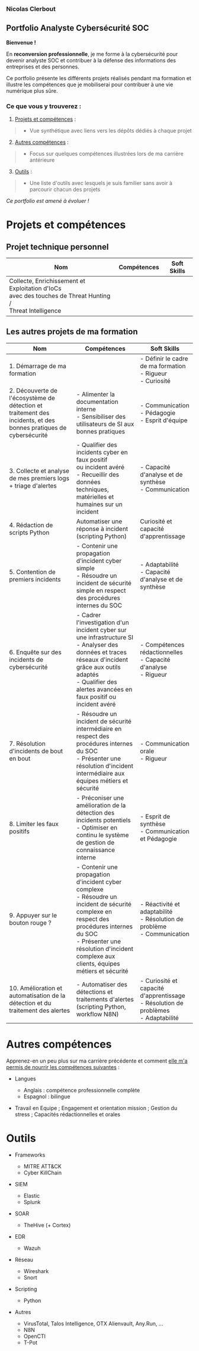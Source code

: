 
### Nicolas Clerbout

## Portfolio Analyste Cybersécurité SOC

**Bienvenue !**

En **reconversion professionnelle**, je me forme à la cybersécurité pour devenir analyste SOC et contribuer à la défense des informations des entreprises et des personnes.

Ce portfolio présente les différents projets réalisés pendant ma formation et illustre les compétences que je mobiliserai pour contribuer à une vie numérique plus sûre.


### Ce que vous y trouverez :

1. [Projets et compétences](#projets-et-compétences) :

> - Vue synthétique avec liens vers les dépôts dédiés à chaque projet

2. [Autres compétences](#autres-compétences) :

> - Focus sur quelques compétences illustrées lors de ma carrière antérieure

3. [Outils](#outils) :

> - Une liste d'outils avec lesquels je suis familier sans avoir à parcourir chacun des projets

*Ce portfolio est amené à évoluer !*


# Projets et compétences

## Projet technique personnel

| Nom                                                                                                             | Compétences | Soft Skills |
|-----------------------------------------------------------------------------------------------------------------|-------------|-------------|
|Collecte, Enrichissement et Exploitation d'IoCs<br> avec des touches de Threat Hunting /<br> Threat Intelligence |             |             |


## Les autres projets de ma formation

|Nom | Compétences | Soft Skills |
|----|-------------|-------------|
|1. Démarrage de ma formation | | - Définir le cadre de ma formation<br> - Rigueur<br> - Curiosité |
|2. Découverte de l'écosystème de détection et traitement des incidents, et des bonnes pratiques de cybersécurité | - Alimenter la documentation interne<br> - Sensibiliser des utilisateurs de SI aux bonnes pratiques | - Communication<br> - Pédagogie<br> - Esprit d'équipe |
|3. Collecte et analyse de mes premiers logs<br> + triage d'alertes | - Qualifier des incidents cyber en faux positif<br> ou incident avéré<br> - Recueillir des données techniques, matérielles et humaines sur un incident | - Capacité d'analyse et de synthèse<br> - Communication |
|4. Rédaction de scripts Python | Automatiser une réponse à incident<br> (scripting Python) | Curiosité et capacité d'apprentissage |
|5. Contention de premiers incidents | - Contenir une propagation d'incident cyber simple<br> - Résoudre un incident de sécurité simple en respect des procédures internes du SOC | - Adaptabilité<br> - Capacité d'analyse et de synthèse |
|6. Enquête sur des incidents de cybersécurité | - Cadrer l'investigation d'un incident cyber sur une infrastructure SI<br> - Analyser des données et traces réseaux d'incident grâce aux outils adaptés<br> - Qualifier des alertes avancées en faux positif ou incident avéré | - Compétences rédactionnelles<br> - Capacité d'analyse<br> - Rigueur |
|7. Résolution d'incidents de bout en bout | - Résoudre un incident de sécurité intermédiaire en respect des procédures internes du SOC<br> - Présenter une résolution d'incident intermédiaire aux équipes métiers et sécurité | - Communication orale<br> - Rigueur |
|8. Limiter les faux positifs | - Préconiser une amélioration de la détection des incidents potentiels<br> - Optimiser en continu le système de gestion de connaissance interne | - Esprit de synthèse<br> - Communication et Pédagogie |
|9. Appuyer sur le bouton rouge ? | - Contenir une propagation d'incident cyber complexe<br> - Résoudre un incident de sécurité complexe en respect des procédures internes du SOC<br> - Présenter une résolution d'incident complexe aux clients, équipes métiers et sécurité | - Réactivité et adaptabilité<br> - Résolution de problème<br> - Communication |
|10. Amélioration et automatisation de la détection et du traitement des alertes | - Automatiser des détections et traitements d'alertes<br> (scripting Python, workflow N8N) | - Curiosité et capacité d'apprentissage<br> - Résolution de problèmes<br> - Adaptabilité |

# Autres compétences

Apprenez-en un peu plus sur ma carrière précédente et comment [elle m'a permis de nourrir les compétences suivantes](https://www.google.com) :
- Langues
  - Anglais : compétence professionnelle complète
  - Espagnol : bilingue

- Travail en Equipe ; Engagement et orientation mission ; Gestion du stress ; Capacités rédactionnelles et orales


# Outils

- Frameworks
  - MITRE ATT&CK
  - Cyber KillChain

- SIEM
  - Elastic
  - Splunk

- SOAR
  - TheHive (+ Cortex)

- EDR
  - Wazuh

- Réseau
  - Wireshark
  - Snort

- Scripting
  - Python

- Autres
  - VirusTotal, Talos Intelligence, OTX Alienvault, Any.Run, ...
  - N8N
  - OpenCTI
  - T-Pot



